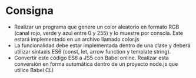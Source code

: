 # Consigna

* Realizar un programa que genere un color aleatorio en formato RGB (canal rojo, verde y azul entre 0 y 255) y lo muestre por consola. Este estará implementado en un archivo llamado color.js 
* La funcionalidad debe estar implementada dentro de una clase y deberá utilizar sintaxis ES6 (const, let, arrow function y template string).
* Convertir este código ES6 a JS5 con Babel online. Realizar esta conversión en forma automática dentro de un proyecto node.js que utilice Babel CLI
